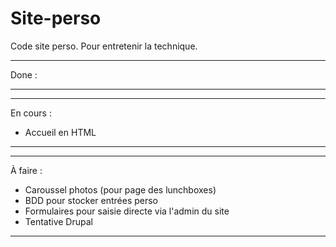 # Site-perso
Code site perso. Pour entretenir la technique.
________
Done :

________
________
En cours :
- Accueil en HTML

________
________
À faire :
- Caroussel photos (pour page des lunchboxes) 
- BDD pour stocker entrées perso
- Formulaires pour saisie directe via l'admin du site
- Tentative Drupal
________ 
